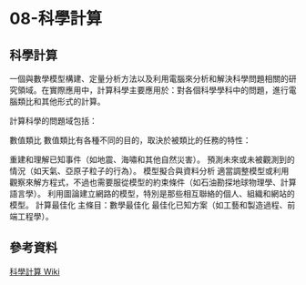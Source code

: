 # 08-科學計算
## 科學計算
一個與數學模型構建、定量分析方法以及利用電腦來分析和解決科學問題相關的研究領域。在實際應用中，計算科學主要應用於：對各個科學學科中的問題，進行電腦類比和其他形式的計算。

計算科學的問題域包括：

數值類比 數值類比有各種不同的目的，取決於被類比的任務的特性：

重建和理解已知事件（如地震、海嘯和其他自然災害）。 預測未來或未被觀測到的情況（如天氣、亞原子粒子的行為）。 模型擬合與資料分析 適當調整模型或利用觀察來解方程式，不過也需要服從模型的約束條件（如石油勘探地球物理學、計算語言學）。 利用圖論建立網路的模型，特別是那些相互聯絡的個人、組織和網站的模型。 計算最佳化 主條目：數學最佳化 最佳化已知方案（如工藝和製造過程、前端工程學）。

## 參考資料
[科學計算 Wiki](https://zh.wikipedia.org/wiki/%E8%AE%A1%E7%AE%97%E7%A7%91%E5%AD%A6)
